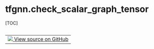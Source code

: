 # tfgnn.check_scalar_graph_tensor

[TOC]

<!-- Insert buttons and diff -->

<table class="tfo-notebook-buttons tfo-api nocontent" align="left">
<td>
  <a target="_blank" href="https://github.com/tensorflow/gnn/tree/master/tensorflow_gnn/graph/graph_tensor.py#L1428-L1430">
    <img src="https://www.tensorflow.org/images/GitHub-Mark-32px.png" />
    View source on GitHub
  </a>
</td>
</table>

<pre class="devsite-click-to-copy prettyprint lang-py tfo-signature-link">
<code>tfgnn.check_scalar_graph_tensor(
    graph: Union[GraphTensor, GraphTensorSpec], name=&#x27;This operation&#x27;
) -> None
</code></pre>

<!-- Placeholder for "Used in" -->
